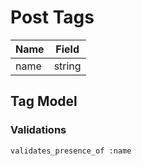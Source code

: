 # Post Tags

| Name        | Field    |
|-------------|----------|
| name        | string   |

## Tag Model
	


### Validations

	validates_presence_of :name
